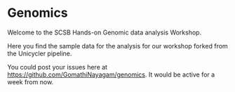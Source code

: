 # Genomics
Welcome to the SCSB Hands-on Genomic data analysis Workshop.

Here you find the sample data for the analysis for our workshop forked from the Unicycler pipeline.

You could post your issues here at https://github.com/GomathiNayagam/genomics. It would be active for a week from now.
